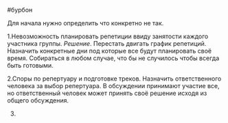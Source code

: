 #бурбон 

Для начала нужно определить что конкретно не так. 

1.Невозможность планировать репетиции ввиду занятости каждого участника группы. *Решение*. Перестать двигать график репетиций. Назначить конкретные дни под которые все будут планировать своё время. Собираться в любом случае, что бы не случилось чтобы всегда быть готовыми.

2.Споры по репертуару и подготовке треков. Назначить ответственного человека за выбор репертуара. В обсуждении принимают участие все, но ответственный человек может принять своё решение исходя из общего обсуждения. 

3.
